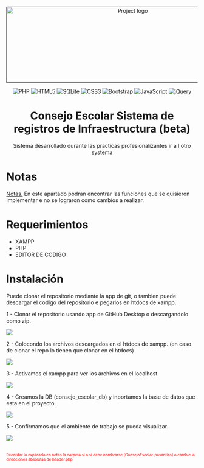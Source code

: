 



<p align="center">
  <a href="" rel="noopener">
 <img width=650px height=200px src="https://imgur.com/8VJgRKj.png" alt="Project logo"></a>
</p>

<div align="center">

![PHP](https://img.shields.io/badge/php-%23777BB4.svg?style=for-the-badge&logo=php&logoColor=white)
![HTML5](https://img.shields.io/badge/html5-%23E34F26.svg?style=for-the-badge&logo=html5&logoColor=white)
![SQLite](https://img.shields.io/badge/sqlite-%2307405e.svg?style=for-the-badge&logo=sqlite&logoColor=white)
![CSS3](https://img.shields.io/badge/css3-%231572B6.svg?style=for-the-badge&logo=css3&logoColor=white)
![Bootstrap](https://img.shields.io/badge/bootstrap-%23563D7C.svg?style=for-the-badge&logo=bootstrap&logoColor=white)
![JavaScript](https://img.shields.io/badge/javascript-%23323330.svg?style=for-the-badge&logo=javascript&logoColor=%23F7DF1E)
![jQuery](https://img.shields.io/badge/jquery-%230769AD.svg?style=for-the-badge&logo=jquery&logoColor=white)



</div>

<h1 align="center">Consejo Escolar Sistema de registros de Infraestructura (beta)</h1>
<p align="center">
Sistema desarrollado durante las practicas profesionalizantes ir a l otro <a href="https://github.com/lincNx/Consejo-Escolar">systema</a>
</p> 
<div align="left">
  <h1>Notas</h1>
   <p><a href="https://github.com/Elmuri/ConsejoEscolar-pasantias/blob/main/Notes.md">Notas.</a> En este apartado podran encontrar las funciones que se quisieron implementar e no se lograron como cambios a realizar.</p>
</div>

<div align="left">
  <h1>Requerimientos</h1>
  <ul>
    <li>XAMPP</li>
    <li>PHP</li>
    <li>EDITOR DE CODIGO</li>
  </ul>
</div>

<div align="left">
  <h1>Instalación</h1>
  <p>
    Puede clonar el repositorio mediante la app de git, o tambien puede descargar el codigo del repositorio e pegarlos en htdocs de xampp.
  </p>
  <p>1 - Clonar el repositorio usando app de GitHub Desktop o descargandolo como zip.</p>
  <img src="https://i.imgur.com/0G09lSg.png">
  <p>2 - Colocondo los archivos descargados en el htdocs de xampp. (en caso de clonar el repo lo tienen que clonar en el htdocs)</p>
  <img src="https://i.imgur.com/gM3J5Ws.png">
  <p>3 - Activamos el xampp para ver los archivos en el localhost.</p>
  <img src="https://i.imgur.com/4G16FUL.png">
  <p>4 - Creamos la DB (consejo_escolar_db) y inportamos la base de datos que esta en el proyecto.</p>
  <img src="https://i.imgur.com/3oTptdE.png">
  <p>5 - Confirmamos que el ambiente de trabajo se pueda visualizar.</p>
  <img src="https://i.imgur.com/EWWy6ZI.png">
  <p style="color:red;Font-size:10px; margin-top:30px;">
    Recordar lo explicado en notas la carpeta si o si debe nombrarse [ConsejoEscolar-pasantias] o cambie la direcciones absolutas de header.php
  </p>
</div>
